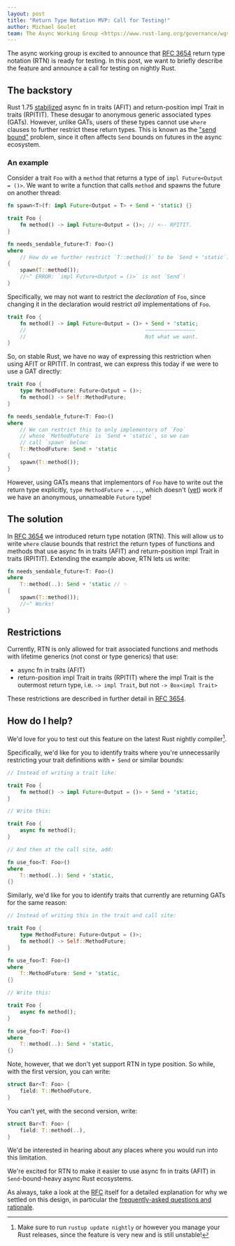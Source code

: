 ```yaml
---
layout: post
title: "Return Type Notation MVP: Call for Testing!"
author: Michael Goulet
team: The Async Working Group <https://www.rust-lang.org/governance/wgs/wg-async>
---
```


The async working group is excited to announce that [RFC 3654] return type notation (RTN) is ready for testing. In this post, we want to briefly describe the feature and announce a call for testing on nightly Rust.

## The backstory

Rust 1.75 [stabilized](https://blog.rust-lang.org/2023/12/21/async-fn-rpit-in-traits.html) async fn in traits (AFIT) and return-position impl Trait in traits (RPITIT). These desugar to anonymous generic associated types (GATs). However, unlike GATs, users of these types cannot use `where` clauses to further restrict these return types. This is known as the ["send bound"](https://smallcultfollowing.com/babysteps/blog/2023/02/01/async-trait-send-bounds-part-1-intro/) problem, since it often affects `Send` bounds on futures in the async ecosystem.

### An example

Consider a trait `Foo` with a `method` that returns a type of `impl Future<Output = ()>`. We want to write a function that calls `method` and spawns the future on another thread:

```rust
fn spawn<T>(f: impl Future<Output = T> + Send + 'static) {}

trait Foo {
    fn method() -> impl Future<Output = ()>; // <-- RPITIT.
}

fn needs_sendable_future<T: Foo>()
where
    // How do we further restrict `T::method()` to be `Send + 'static`?
{
    spawn(T::method());
    //~^ ERROR: `impl Future<Output = ()>` is not `Send`!
}
```

Specifically, we may not want to restrict the *declaration* of `Foo`, since changing it in the declaration would restrict *all* implementations of `Foo`.

```rust
trait Foo {
    fn method() -> impl Future<Output = ()> + Send + 'static;
    //                                      ~~~~~~~~~~~~~~~~
    //                                      Not what we want.
}
```

So, on stable Rust, we have no way of expressing this restriction when using AFIT or RPITIT. In contrast, we can express this today if we were to use a GAT directly:

```rust
trait Foo {
    type MethodFuture: Future<Output = ()>;
    fn method() -> Self::MethodFuture;
}

fn needs_sendable_future<T: Foo>()
where
    // We can restrict this to only implementors of `Foo`
    // whose `MethodFuture` is `Send + 'static`, so we can
    // call `spawn` below:
    T::MethodFuture: Send + 'static
{
    spawn(T::method());
}
```

However, using GATs means that implementors of `Foo` have to write out the return type explicitly, `type MethodFuture = ...`, which doesn't ([yet](https://github.com/rust-lang/rust/pull/120700)) work if we have an anonymous, unnameable `Future` type!

## The solution

In [RFC 3654] we introduced return type notation (RTN). This will allow us to write `where` clause bounds that restrict the return types of functions and methods that use async fn in traits (AFIT) and return-position impl Trait in traits (RPITIT). Extending the example above, RTN lets us write:

```rust
fn needs_sendable_future<T: Foo>()
where
    T::method(..): Send + 'static // ✨
{
    spawn(T::method());
    //~^ Works!
}
```

## Restrictions

Currently, RTN is only allowed for trait associated functions and methods with lifetime generics (not const or type generics) that use:

* async fn in traits (AFIT)
* return-position impl Trait in traits (RPITIT) where the impl Trait is the outermost return type, i.e. `-> impl Trait`, but not `-> Box<impl Trait>`

These restrictions are described in further detail in [RFC 3654].

## How do I help?

We'd love for you to test out this feature on the latest Rust nightly compiler[^nightly].

[^nightly]: Make sure to run `rustup update nightly` or however you manage your Rust releases, since the feature is very new and is still unstable!

Specifically, we'd like for you to identify traits where you're unnecessarily restricting your trait definitions with `+ Send` or similar bounds:

```rust
// Instead of writing a trait like:

trait Foo {
    fn method() -> impl Future<Output = ()> + Send + 'static;
}

// Write this:

trait Foo {
    async fn method();
}

// And then at the call site, add:

fn use_foo<T: Foo>()
where
    T::method(..): Send + 'static,
{}
```

Similarly, we'd like for you to identify traits that currently are returning GATs for the same reason:

```rust
// Instead of writing this in the trait and call site:

trait Foo {
    type MethodFuture: Future<Output = ()>;
    fn method() -> Self::MethodFuture;
}

fn use_foo<T: Foo>()
where
    T::MethodFuture: Send + 'static,
{}

// Write this:

trait Foo {
    async fn method();
}

fn use_foo<T: Foo>()
where
    T::method(..): Send + 'static,
{}
```

Note, however, that we don't yet support RTN in type position. So while, with the first version, you can write:

```rust
struct Bar<T: Foo> {
    field: T::MethodFuture,
}
```

You can't yet, with the second version, write:

```rust
struct Bar<T: Foo> {
    field: T::method(..),
}
```

We'd be interested in hearing about any places where you would run into this limitation.

We're excited for RTN to make it easier to use async fn in traits (AFIT) in `Send`-bound-heavy async Rust ecosystems.

As always, take a look at the [RFC][RFC 3654] itself for a detailed explanation for why we settled on this design, in particular the [frequently-asked questions and rationale](https://rust-lang.github.io/rfcs/3654-return-type-notation.html#rationale-and-alternatives).

[RFC 3654]: https://rust-lang.github.io/rfcs/3654-return-type-notation.html
[RFC 3425]: https://rust-lang.github.io/rfcs/3425-return-position-impl-trait-in-traits.html

